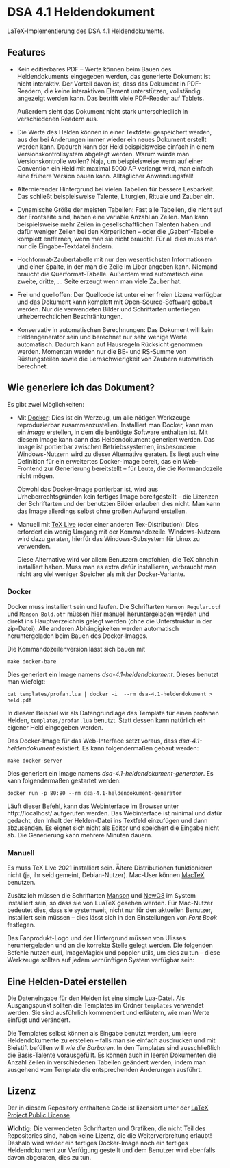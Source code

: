 # DSA 4.1 Heldendokument

LaTeX-Implementierung des DSA 4.1 Heldendokuments.

## Features

 * Kein editierbares PDF – Werte können beim Bauen des Heldendokuments eingegeben werden, das generierte Dokument ist nicht interaktiv.
   Der Vorteil davon ist, dass das Dokument in PDF-Readern, die keine interaktiven Element unterstützen, vollständig angezeigt werden kann.
   Das betrifft viele PDF-Reader auf Tablets.

   Außerdem sieht das Dokument nicht stark unterschiedlich in verschiedenen Readern aus.
 * Die Werte des Helden können in einer Textdatei gespeichert werden, aus der bei Änderungen immer wieder ein neues Dokument erstellt werden kann.
   Dadurch kann der Held beispielsweise einfach in einem Versionskontrollsystem abgelegt werden.
   Warum würde man Versionskontrolle wollen? Naja, um beispielsweise wenn auf einer Convention ein Held mit maximal 5000 AP verlangt wird, man einfach eine frühere Version bauen kann. Alltäglicher Anwendungsfall!
 * Alternierender Hintergrund bei vielen Tabellen für bessere Lesbarkeit.
   Das schließt beispielsweise Talente, Liturgien, Rituale und Zauber ein.
 * Dynamische Größe der meisten Tabellen:
   Fast alle Tabellen, die nicht auf der Frontseite sind, haben eine variable Anzahl an Zeilen.
   Man kann beispielsweise mehr Zeilen in gesellschaftlichen Talenten haben und dafür weniger Zeilen bei den Körperlichen – oder die „Gaben“-Tabelle komplett entfernen, wenn man sie nicht braucht.
   Für all dies muss man nur die Eingabe-Textdatei ändern.
 * Hochformat-Zaubertabelle mit nur den wesentlichsten Informationen und einer Spalte, in der man die Zeile im Liber angeben kann.
   Niemand braucht die Querformat-Tabelle.
   Außerdem wird automatisch eine zweite, dritte, … Seite erzeugt wenn man viele Zauber hat.
 * Frei und quelloffen: Der Quellcode ist unter einer freien Lizenz verfügbar und das Dokument kann komplett mit Open-Source-Software gebaut werden.
   Nur die verwendeten Bilder und Schriftarten unterliegen urheberrechtlichen Beschränkungen.
 * Konservativ in automatischen Berechnungen:
   Das Dokument will kein Heldengenerator sein und berechnet nur sehr wenige Werte automatisch. Dadurch kann auf Hausregeln Rücksicht genommen werden.
   Momentan werden nur die BE- und RS-Summe von Rüstungsteilen sowie die Lernschwierigkeit von Zaubern automatisch berechnet.

## Wie generiere ich das Dokument?

Es gibt zwei Möglichkeiten:

 * Mit [Docker](https://www.docker.com): Dies ist ein Werzeug, um alle nötigen Werkzeuge reproduzierbar zusammenzustellen.
   Installiert man Docker, kann man ein *image* erstellen, in dem die benötigte Software enthalten ist.
   Mit diesem Image kann dann das Heldendokument generiert werden.
   Das Image ist portierbar zwischen Betriebssystemen, insbesondere Windows-Nutzern wird zu dieser Alternative geraten.
   Es liegt auch eine Definition für ein erweitertes Docker-Image bereit, das ein Web-Frontend zur Generierung bereitstellt – für Leute, die die Kommandozeile nicht mögen.

   Obwohl das Docker-Image portierbar ist, wird aus Urheberrechtsgründen kein fertiges Image bereitgestellt – die Lizenzen der Schriftarten und der benutzten Bilder erlauben dies nicht.
   Man kann das Image allerdings selbst ohne großen Aufwand erstellen.
 * Manuell mit [TeX Live](https://www.tug.org/texlive/) (oder einer anderen Tex-Distribution):
   Dies erfordert ein wenig Umgang mit der Kommandozeile.
   Windows-Nutzern wird dazu geraten, hierfür das Windows-Subsystem für Linux zu verwenden.

   Diese Alternative wird vor allem Benutzern empfohlen, die TeX ohnehin installiert haben.
   Muss man es extra dafür installieren, verbraucht man nicht arg viel weniger Speicher als mit der Docker-Variante.

### Docker

Docker muss installiert sein und laufen.
Die Schriftarten `Manson Regular.otf` und `Manson Bold.otf` müssen [hier](https://fontsgeek.com/manson-font) manuell heruntergeladen werden und direkt ins Hauptverzeichnis gelegt werden (ohne die Unterstruktur in der zip-Datei).
Alle anderen Abhängigkeiten werden automatisch heruntergeladen beim Bauen des Docker-Images.

Die Kommandozeilenversion lässt sich bauen mit

    make docker-bare

Dies generiert ein Image namens *dsa-4.1-heldendokument*.
Dieses benutzt man wiefolgt:

    cat templates/profan.lua | docker -i  --rm dsa-4.1-heldendokument > held.pdf

In diesem Beispiel wir als Datengrundlage das Template für einen profanen Helden, `templates/profan.lua` benutzt.
Statt dessen kann natürlich ein eigener Held eingegeben werden.

Das Docker-Image für das Web-Interface setzt voraus, dass *dsa-4.1-heldendokument* existiert.
Es kann folgendermaßen gebaut werden:

    make docker-server

Dies generiert ein Image namens *dsa-4.1-heldendokument-generator*.
Es kann folgendermaßen gestartet werden:

    docker run -p 80:80 --rm dsa-4.1-heldendokument-generator

Läuft dieser Befehl, kann das Webinterface im Browser unter http://localhost/ aufgerufen werden.
Das Webinterface ist minimal und dafür gedacht, den Inhalt der Helden-Datei ins Textfeld einzufügen und dann abzusenden.
Es eignet sich nicht als Editor und speichert die Eingabe nicht ab.
Die Generierung kann mehrere Minuten dauern.

### Manuell

Es muss TeX Live 2021 installiert sein.
Ältere Distributionen funktionieren nicht (ja, ihr seid gemeint, Debian-Nutzer).
Mac-User können [MacTeX](https://www.tug.org/mactex/) benutzen.

Zusätzlich müssen die Schriftarten [Manson](https://fontsgeek.com/manson-font) und [NewG8](https://github.com/probonopd/font-newg8/releases/tag/continuous) im System installiert sein, so dass sie von LuaTeX gesehen werden.
Für Mac-Nutzer bedeutet dies, dass sie systemweit, nicht nur für den aktuellen Benutzer, installiert sein müssen – dies lässt sich in den Einstellungen von *Font Book* festlegen.

Das Fanprodukt-Logo und der Hintergrund müssen von Ulisses heruntergeladen und an die korrekte Stelle gelegt werden.
Die folgenden Befehle nutzen curl, ImageMagick und poppler-utils, um dies zu tun – diese Werkzeuge sollten auf jedem vernünftigen System verfügbar sein:


## Eine Helden-Datei erstellen

Die Dateneingabe für den Helden ist eine simple Lua-Datei.
Als Ausgangspunkt sollten die Templates im Ordner `templates` verwendet werden.
Sie sind ausführlich kommentiert und erläutern, wie man Werte einfügt und verändert.

Die Templates selbst können als Eingabe benutzt werden, um leere Heldendokumente zu erstellen – falls man sie einfach ausdrucken und mit Bleistift befüllen will *wie die Barbaren*.
In den Templates sind ausschließlich die Basis-Talente vorausgefüllt.
Es können auch in leeren Dokumenten die Anzahl Zeilen in verschiedenen Tabellen geändert werden, indem man ausgehend vom Template die entsprechenden Änderungen ausführt.

## Lizenz

Der in diesem Repository enthaltene Code ist lizensiert unter der [LaTeX Project Public License](https://www.latex-project.org/lppl/).

**Wichtig:** Die verwendeten Schriftarten und Grafiken, die nicht Teil des Repositories sind, haben keine Lizenz, die die Weiterverbreitung erlaubt!
Deshalb wird weder ein fertiges Docker-Image noch ein fertiges Heldendokument zur Verfügung gestellt und dem Benutzer wird ebenfalls davon abgeraten, dies zu tun.

